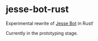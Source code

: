 # jesse-bot-rust

Experimental rewrite of [Jesse Bot](https://github.com/JeeZeh/jesse-bot) in Rust!

Currently in the prototyping stage.
